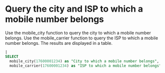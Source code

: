 # Query the city and ISP to which a mobile number belongs

Use the mobile_city function to query the city to which a mobile number belongs.
Use the mobile_carrier function to query the ISP to which a mobile number belongs.
The results are displayed in a table.

```SQL
|
SELECT
  mobile_city(17600001234) as "City to which a mobile number belongs",
  mobile_carrier(17600001234) as "ISP to which a mobile number belongs"
```

